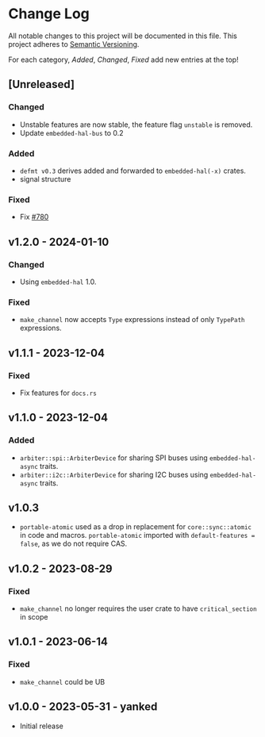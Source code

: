 # Change Log

All notable changes to this project will be documented in this file.
This project adheres to [Semantic Versioning](http://semver.org/).

For each category, _Added_, _Changed_, _Fixed_ add new entries at the top!

## [Unreleased]

### Changed

- Unstable features are now stable, the feature flag `unstable` is removed.
- Update `embedded-hal-bus` to 0.2

### Added

- `defmt v0.3` derives added and forwarded to `embedded-hal(-x)` crates.
- signal structure

### Fixed
- Fix [#780]

[#780]: https://github.com/rtic-rs/rtic/issues/780

## v1.2.0 - 2024-01-10

### Changed

- Using `embedded-hal` 1.0.

### Fixed

- `make_channel` now accepts `Type` expressions instead of only `TypePath` expressions.

## v1.1.1 - 2023-12-04

### Fixed

- Fix features for `docs.rs`

## v1.1.0 - 2023-12-04

### Added

- `arbiter::spi::ArbiterDevice` for sharing SPI buses using `embedded-hal-async` traits.
- `arbiter::i2c::ArbiterDevice` for sharing I2C buses using `embedded-hal-async` traits.

## v1.0.3

- `portable-atomic` used as a drop in replacement for `core::sync::atomic` in code and macros. `portable-atomic` imported with `default-features = false`, as we do not require CAS.

## v1.0.2 - 2023-08-29

### Fixed

- `make_channel` no longer requires the user crate to have `critical_section` in scope

## v1.0.1 - 2023-06-14

### Fixed

- `make_channel` could be UB

## v1.0.0 - 2023-05-31 - yanked

- Initial release
